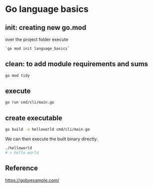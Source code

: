 # Go language basics

## init: creating new go.mod
over the project folder execute
```bash
`go mod init language_basics`
```

## clean: to add module requirements and sums
```bash
go mod tidy
```

## execute 
```bash
go run cmd/cli/main.go
```

## create executable
```bash
go build -o helloworld cmd/cli/main.go
```

We can then execute the built binary directly.
```bash
./helloworld
# > hello world
```

## Reference

https://gobyexample.com/